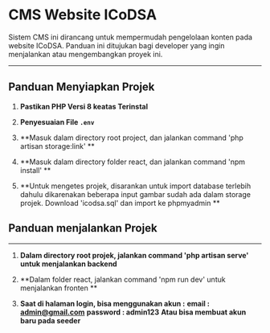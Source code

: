 # CMS Website ICoDSA

Sistem CMS ini dirancang untuk mempermudah pengelolaan konten pada website ICoDSA. Panduan ini ditujukan bagi developer yang ingin menjalankan atau mengembangkan proyek ini.

---

## Panduan Menyiapkan Projek

1. **Pastikan PHP Versi 8 keatas Terinstal**  

2. **Penyesuaian  File `.env`**  

3. **Masuk dalam directory root project, dan jalankan command 'php artisan storage:link' **

4. **Masuk dalam directory folder react, dan jalankan command 'npm install' **

5. **Untuk mengetes projek, disarankan untuk import database terlebih dahulu dikarenakan beberapa input gambar sudah ada dalam storage projek. Download 'icodsa.sql' dan import ke phpmyadmin **

   

## Panduan menjalankan Projek

---

1. **Dalam directory root projek, jalankan command 'php artisan serve' untuk menjalankan backend**
   
2. **Dalam folder react, jalankan command 'npm run dev' untuk menjalankan fronten **

3. **Saat di halaman login, bisa menggunakan akun :**
**email : admin@gmail.com**
**password : admin123**
**Atau bisa membuat akun baru pada seeder**





